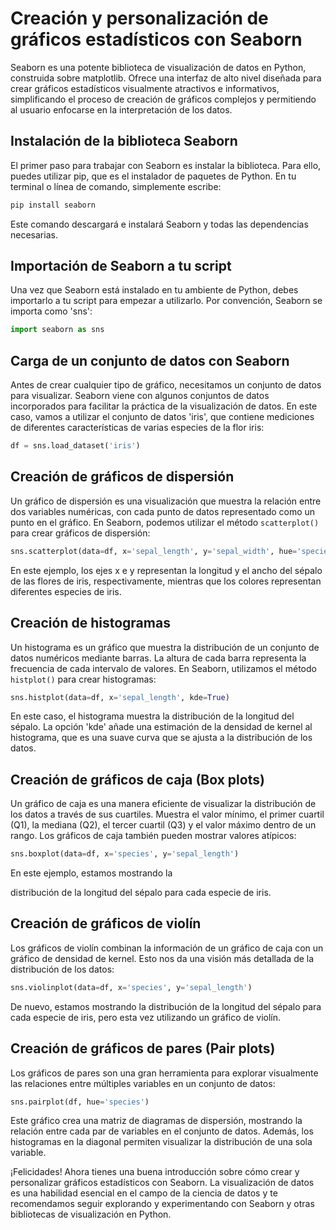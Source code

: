 # Creación y personalización de gráficos estadísticos con Seaborn

Seaborn es una potente biblioteca de visualización de datos en Python, construida sobre matplotlib. Ofrece una interfaz de alto nivel diseñada para crear gráficos estadísticos visualmente atractivos e informativos, simplificando el proceso de creación de gráficos complejos y permitiendo al usuario enfocarse en la interpretación de los datos.

## Instalación de la biblioteca Seaborn

El primer paso para trabajar con Seaborn es instalar la biblioteca. Para ello, puedes utilizar pip, que es el instalador de paquetes de Python. En tu terminal o línea de comando, simplemente escribe:

```python
pip install seaborn
```

Este comando descargará e instalará Seaborn y todas las dependencias necesarias.

## Importación de Seaborn a tu script

Una vez que Seaborn está instalado en tu ambiente de Python, debes importarlo a tu script para empezar a utilizarlo. Por convención, Seaborn se importa como 'sns':

```python
import seaborn as sns
```

## Carga de un conjunto de datos con Seaborn

Antes de crear cualquier tipo de gráfico, necesitamos un conjunto de datos para visualizar. Seaborn viene con algunos conjuntos de datos incorporados para facilitar la práctica de la visualización de datos. En este caso, vamos a utilizar el conjunto de datos 'iris', que contiene mediciones de diferentes características de varias especies de la flor iris:

```python
df = sns.load_dataset('iris')
```

## Creación de gráficos de dispersión

Un gráfico de dispersión es una visualización que muestra la relación entre dos variables numéricas, con cada punto de datos representado como un punto en el gráfico. En Seaborn, podemos utilizar el método `scatterplot()` para crear gráficos de dispersión:

```python
sns.scatterplot(data=df, x='sepal_length', y='sepal_width', hue='species')
```

En este ejemplo, los ejes x e y representan la longitud y el ancho del sépalo de las flores de iris, respectivamente, mientras que los colores representan diferentes especies de iris.

## Creación de histogramas

Un histograma es un gráfico que muestra la distribución de un conjunto de datos numéricos mediante barras. La altura de cada barra representa la frecuencia de cada intervalo de valores. En Seaborn, utilizamos el método `histplot()` para crear histogramas:

```python
sns.histplot(data=df, x='sepal_length', kde=True)
```

En este caso, el histograma muestra la distribución de la longitud del sépalo. La opción 'kde' añade una estimación de la densidad de kernel al histograma, que es una suave curva que se ajusta a la distribución de los datos.

## Creación de gráficos de caja (Box plots)

Un gráfico de caja es una manera eficiente de visualizar la distribución de los datos a través de sus cuartiles. Muestra el valor mínimo, el primer cuartil (Q1), la mediana (Q2), el tercer cuartil (Q3) y el valor máximo dentro de un rango. Los gráficos de caja también pueden mostrar valores atípicos:

```python
sns.boxplot(data=df, x='species', y='sepal_length')
```

En este ejemplo, estamos mostrando la

 distribución de la longitud del sépalo para cada especie de iris.

## Creación de gráficos de violín

Los gráficos de violín combinan la información de un gráfico de caja con un gráfico de densidad de kernel. Esto nos da una visión más detallada de la distribución de los datos:

```python
sns.violinplot(data=df, x='species', y='sepal_length')
```

De nuevo, estamos mostrando la distribución de la longitud del sépalo para cada especie de iris, pero esta vez utilizando un gráfico de violín.

## Creación de gráficos de pares (Pair plots)

Los gráficos de pares son una gran herramienta para explorar visualmente las relaciones entre múltiples variables en un conjunto de datos:

```python
sns.pairplot(df, hue='species')
```

Este gráfico crea una matriz de diagramas de dispersión, mostrando la relación entre cada par de variables en el conjunto de datos. Además, los histogramas en la diagonal permiten visualizar la distribución de una sola variable.

¡Felicidades! Ahora tienes una buena introducción sobre cómo crear y personalizar gráficos estadísticos con Seaborn. La visualización de datos es una habilidad esencial en el campo de la ciencia de datos y te recomendamos seguir explorando y experimentando con Seaborn y otras bibliotecas de visualización en Python.
